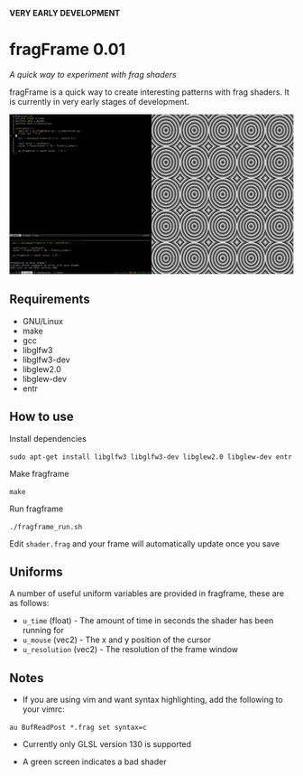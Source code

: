 **VERY EARLY DEVELOPMENT**
# fragFrame 0.01
*A quick way to experiment with frag shaders*

fragFrame is a quick way to create interesting patterns with frag shaders. It is currently in very early stages of development.

![screenshot](screenshot.png)

## Requirements
* GNU/Linux
* make
* gcc
* libglfw3
* libglfw3-dev
* libglew2.0
* libglew-dev
* entr

## How to use
Install dependencies

`sudo apt-get install libglfw3 libglfw3-dev libglew2.0 libglew-dev entr`

Make fragframe

`make`

Run fragframe

`./fragframe_run.sh`

Edit `shader.frag` and your frame will automatically update once you save

## Uniforms
A number of useful uniform variables are provided in fragframe, these are as follows:
* `u_time` (float) - The amount of time in seconds the shader has been running for
* `u_mouse` (vec2) - The x and y position of the cursor
* `u_resolution` (vec2) - The resolution of the frame window

## Notes
* If you are using vim and want syntax highlighting, add the following to your vimrc:

`au BufReadPost *.frag set syntax=c`

* Currently only GLSL version 130 is supported

* A green screen indicates a bad shader
